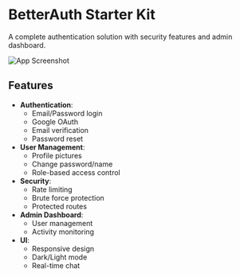 # BetterAuth Starter Kit

A complete authentication solution with security features and admin dashboard.

![App Screenshot](/screenshots/preview.png) <!-- Add your screenshot later -->

## Features

- **Authentication**:
  - Email/Password login
  - Google OAuth
  - Email verification
  - Password reset
- **User Management**:
  - Profile pictures
  - Change password/name
  - Role-based access control
- **Security**:
  - Rate limiting
  - Brute force protection
  - Protected routes
- **Admin Dashboard**:
  - User management
  - Activity monitoring
- **UI**:
  - Responsive design
  - Dark/Light mode
  - Real-time chat
